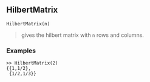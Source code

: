 ## HilbertMatrix
```
HilbertMatrix(n)
```

> gives the hilbert matrix with `n` rows and columns. 

### Examples
```
>> HilbertMatrix(2)
{{1,1/2},
 {1/2,1/3}}
```